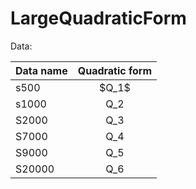 # LargeQuadraticForm

Data:

| Data name       | Quadratic form  | 
| ------------- |:-------------:| 
| s500        |    \$Q_1\$       | 
| s1000       |    Q_2       | 
| S2000       |    Q_3       | 
| S7000       |    Q_4       | 
| S9000       |    Q_5       | 
| S20000      |    Q_6       | 
